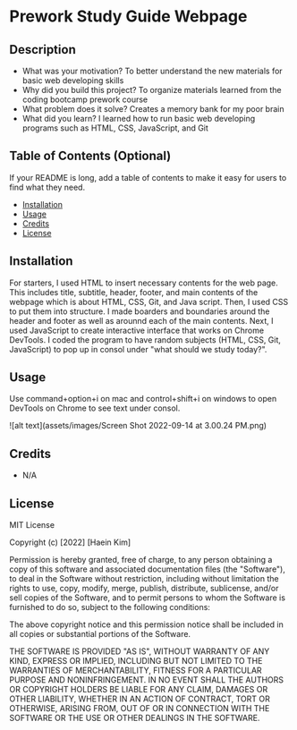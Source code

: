 # Prework Study Guide Webpage
## Description

- What was your motivation? To better understand the new materials for basic web developing skills 
- Why did you build this project? To organize materials learned from the coding bootcamp prework course
- What problem does it solve? Creates a memory bank for my poor brain
- What did you learn? I learned how to run basic web developing programs such as HTML, CSS, JavaScript, and Git


## Table of Contents (Optional)

If your README is long, add a table of contents to make it easy for users to find what they need.

- [Installation](#installation)
- [Usage](#usage)
- [Credits](#credits)
- [License](#license)

## Installation

For starters, I used HTML to insert necessary contents for the web page. This includes title, subtitle, header, footer, and main contents of the webpage which is about HTML, CSS, Git, and Java script. Then, I used CSS to put them into structure. I made boarders and boundaries around the header and footer as well as arounnd each of the main contents. Next, I used JavaScript to create interactive interface that works on Chrome DevTools. I coded the program to have random subjects (HTML, CSS, Git, JavaScript) to pop up in consol under "what should we study today?". 

## Usage
Use command+option+i on mac and control+shift+i on windows to open DevTools on Chrome to see text under consol.

![alt text](assets/images/Screen Shot 2022-09-14 at 3.00.24 PM.png)


## Credits
- N/A


## License
MIT License

Copyright (c) [2022] [Haein Kim]

Permission is hereby granted, free of charge, to any person obtaining a copy
of this software and associated documentation files (the "Software"), to deal
in the Software without restriction, including without limitation the rights
to use, copy, modify, merge, publish, distribute, sublicense, and/or sell
copies of the Software, and to permit persons to whom the Software is
furnished to do so, subject to the following conditions:

The above copyright notice and this permission notice shall be included in all
copies or substantial portions of the Software.

THE SOFTWARE IS PROVIDED "AS IS", WITHOUT WARRANTY OF ANY KIND, EXPRESS OR
IMPLIED, INCLUDING BUT NOT LIMITED TO THE WARRANTIES OF MERCHANTABILITY,
FITNESS FOR A PARTICULAR PURPOSE AND NONINFRINGEMENT. IN NO EVENT SHALL THE
AUTHORS OR COPYRIGHT HOLDERS BE LIABLE FOR ANY CLAIM, DAMAGES OR OTHER
LIABILITY, WHETHER IN AN ACTION OF CONTRACT, TORT OR OTHERWISE, ARISING FROM,
OUT OF OR IN CONNECTION WITH THE SOFTWARE OR THE USE OR OTHER DEALINGS IN THE
SOFTWARE.


